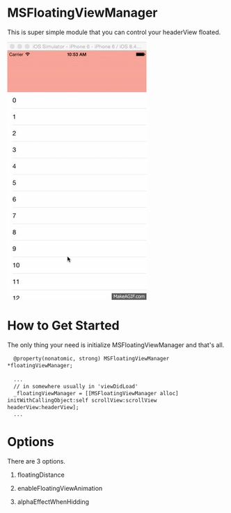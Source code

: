 # MSFloatingViewManager
This is super simple module that you can control your headerView floated.

![](https://github.com/ahimahas/MSFloatingViewManager/blob/master/Images/example.gif?raw=true)


# How to Get Started
The only thing your need is initialize MSFloatingViewManager and that's all.

```
  @property(nonatomic, strong) MSFloatingViewManager *floatingViewManager;

  ...
  // in somewhere usually in 'viewDidLoad'
  _floatingViewManager = [[MSFloatingViewManager alloc] initWithCallingObject:self scrollView:scrollView headerView:headerView];
  ...
```

# Options
There are 3 options.

1. floatingDistance<br>

2. enableFloatingViewAnimation

3. alphaEffectWhenHidding



